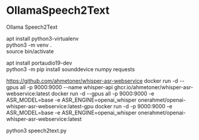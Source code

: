 # OllamaSpeech2Text
Ollama Speech2Text

apt install python3-virtualenv  
python3 -m venv .  
source bin/activate

apt install portaudio19-dev  
python3 -m pip install sounddevice numpy requests  

https://github.com/ahmetoner/whisper-asr-webservice
docker run -d --gpus all -p 9000:9000 --name whisper-api ghcr.io/ahmetoner/whisper-asr-webservice:latest
docker run -d --gpus all -p 9000:9000 -e ASR_MODEL=base -e ASR_ENGINE=openai_whisper onerahmet/openai-whisper-asr-webservice:latest-gpu
docker run -d -p 9000:9000 -e ASR_MODEL=base -e ASR_ENGINE=openai_whisper onerahmet/openai-whisper-asr-webservice:latest

python3 speech2text.py  
